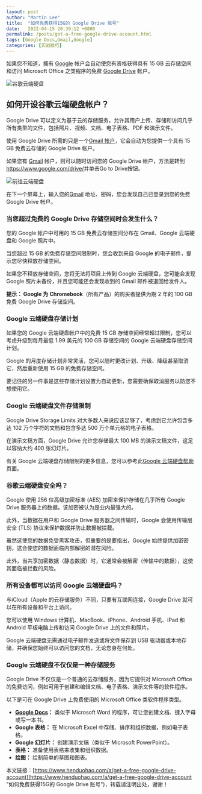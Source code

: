 ```yaml
---
layout: post  
author: "Martin Lee"  
title:  "如何免费获得15G的 Google Drive 账号"  
date:   2022-04-15 20:39:12 +0800  
permalink: /posts/get-a-free-google-drive-account.html  
tags: [Google Docs,Gmail,Google]  
categories: [实战技巧]  
---
```

如果您不知道，拥有 [Google](https://www.henduohao.com/tag/google "Google（中文譯名：谷歌）為Alphabet（字母控股）的子公司，业务范围涵盖互联网广告、互联网搜索、云计算等领域，全球最大的搜索引擎。") 帐户会自动使您有资格获得具有 15 GB 云存储空间和访问 Microsoft Office 之类程序的免费 [Google Drive](https://www.henduohao.com/tag/google-drive "Google Drive是谷歌公司推出的一项在线云存储服务，通过这项服务，用户可以获得15GB的免费存储空间。") 帐户。

![谷歌云端硬盘](https://p3-juejin.byteimg.com/tos-cn-i-k3u1fbpfcp/1146288a211a45ae93e65632a3ffd229~tplv-k3u1fbpfcp-zoom-1.image)

## 如何开设谷歌云端硬盘帐户？

Google Drive 可以定义为基于云的存储服务，允许其用户上传、存储和访问几乎所有类型的文件，包括照片、视频、文档、电子表格、PDF 和演示文件。

使用 Google Drive 所需的只是一个[Gmail 帐户](https://www.henduohao.com/product/1006.html)，它会自动为您提供一个具有 15 GB 免费云存储的 Google Drive 帐户。

如果您有 [Gmail](https://www.henduohao.com/tag/gmail "Gmail是Google的免费网络邮件服务，也是世界上用户量最多的邮箱。") 帐户，则可以随时访问您的 Google Drive 帐户，方法是转到<https://www.google.com/drive/>并单击Go to Drive按钮。

![前往云端硬盘](https://p3-juejin.byteimg.com/tos-cn-i-k3u1fbpfcp/80ccaf9a9e5444ca81deceffd4809919~tplv-k3u1fbpfcp-zoom-1.image)

在下一个屏幕上，输入您的[Gmail](https://www.henduohao.com/tag/gmail "Gmail是Google的免费网络邮件服务，也是世界上用户量最多的邮箱。") 地址、密码，您会发现自己已登录到您的免费 Google Drive 帐户。

### 当您超过免费的 Google Drive 存储空间时会发生什么？

您的 Google 帐户中可用的 15 GB 免费云存储空间分布在 Gmail、Google 云端硬盘和 Google 照片中。

当您超过 15 GB 的免费存储空间限制时，您会收到来自 Google 的电子邮件，提示您尽快释放存储空间。

如果您不释放存储空间，您将无法将项目上传到 Google 云端硬盘，您可能会发现Google 照片未备份，并且您可能还会发现收到的 Gmail 邮件被退回给发件人。

**提示： Google 为** **Chromebook**（所有产品）的购买者提供为期 2 年的 100 GB 免费 Google Drive 存储空间。

### Google 云端硬盘存储计划

如果您的 Google 云端硬盘帐户中的免费 15 GB 存储空间经常超过限制，您可以考虑升级到每月最低 1.99 美元的 100 GB 存储空间的 Google 云端硬盘存储空间计划。

Google 的月度存储计划非常灵活，您可以随时更改计划、升级、降级甚至取消它，然后重新使用 15 GB 的免费存储空间。

要记住的另一件事是这些存储计划设置为自动更新，您需要确保取消服务以防您不想使用它。

### Google 云端硬盘文件存储限制

Google Drive Storage Limits 对大多数人来说应该足够了，考虑到它允许包含多达 102 万个字符的文档和包含多达 500 万个单元格的电子表格。

在演示文稿方面，Google Drive 允许您存储最大 100 MB 的演示文稿文件，这足以容纳大约 400 张幻灯片。

有关 Google 云端硬盘存储限制的更多信息，您可以参考此[Google 云端硬盘帮助](https://support.google.com/drive/answer/37603?hl=en)页面。

### 谷歌云端硬盘安全吗？

Google 使用 256 位高级加密标准 (AES) 加密来保护存储在几乎所有 Google Drive 服务器上的数据，该加密被认为是业内最强大的。

此外，当数据在用户和 Google Drive 服务器之间传输时，Google 会使用传输层安全 (TLS) 协议来保护数据并防止数据被拦截。

虽然这使您的数据免受黑客攻击，但重要的是要指出，Google 始终提供加密密钥，这会使您的数据面临内部解密的潜在风险。

此外，当共享加密数据（静态数据）时，它通常会被解密（传输中的数据），这使其面临被拦截的风险。

### 所有设备都可以访问 Google 云端硬盘吗？

与iCloud（Apple 的云存储服务）不同，只要有互联网连接，Google Drive 就可以在所有设备和平台上访问。

您可以使用 Windows 计算机、MacBook、iPhone、Android 手机、iPad 和 Android 平板电脑上传和访问 Google Drive 上的文件和照片。

Google 云端硬盘无需通过电子邮件发送或将文件保存到 USB 驱动器或本地存储，并确保您始终可以访问您的文档，无论您身在何处。

### Google 云端硬盘不仅仅是一种存储服务

Google Drive 不仅仅是一个普通的云存储服务，因为它提供对 Microsoft Office 的免费访问，例如可用于创建和编辑文档、电子表格、演示文件等的软件程序。

以下是可在 Google Drive 上免费使用的 Microsoft Office 类软件程序类型。

-   **[Google Docs](https://www.henduohao.com/tag/google-docs "Google Docs是一套在线办公软件，包括在线文档、表格和演示文稿。")：** 类似于 Microsoft Word 的程序，可让您创建文档、键入字母或写一本书。
-   **Google 表格：** 在 Microsoft Excel 中存储、排序和组织数据，例如电子表格。
-   **Google 幻灯片：** 创建演示文稿（类似于 Microsoft PowerPoint）。
-   **表格：** 准备使用表格来收集和组织数据。
-   **绘图：** 绘制简单的草图和图表。

本文链接：[https://www.henduohao.com/a/get-a-free-google-drive-account](https://www.henduohao.com/a/get-a-free-google-drive-account "如何免费获得15G的 Google Drive 账号")，转载请注明出处，谢谢！